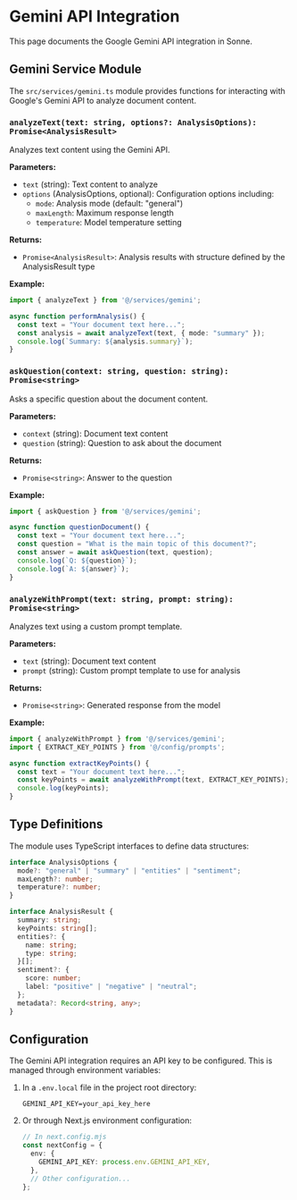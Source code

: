 # Gemini API Integration

This page documents the Google Gemini API integration in Sonne.

## Gemini Service Module

The `src/services/gemini.ts` module provides functions for interacting with Google's Gemini API to analyze document content.

### `analyzeText(text: string, options?: AnalysisOptions): Promise<AnalysisResult>`

Analyzes text content using the Gemini API.

**Parameters:**

- `text` (string): Text content to analyze
- `options` (AnalysisOptions, optional): Configuration options including:
  - `mode`: Analysis mode (default: "general")
  - `maxLength`: Maximum response length
  - `temperature`: Model temperature setting

**Returns:**

- `Promise<AnalysisResult>`: Analysis results with structure defined by the AnalysisResult type

**Example:**

```typescript
import { analyzeText } from '@/services/gemini';

async function performAnalysis() {
  const text = "Your document text here...";
  const analysis = await analyzeText(text, { mode: "summary" });
  console.log(`Summary: ${analysis.summary}`);
}
```

### `askQuestion(context: string, question: string): Promise<string>`

Asks a specific question about the document content.

**Parameters:**

- `context` (string): Document text content
- `question` (string): Question to ask about the document

**Returns:**

- `Promise<string>`: Answer to the question

**Example:**

```typescript
import { askQuestion } from '@/services/gemini';

async function questionDocument() {
  const text = "Your document text here...";
  const question = "What is the main topic of this document?";
  const answer = await askQuestion(text, question);
  console.log(`Q: ${question}`);
  console.log(`A: ${answer}`);
}
```

### `analyzeWithPrompt(text: string, prompt: string): Promise<string>`

Analyzes text using a custom prompt template.

**Parameters:**

- `text` (string): Document text content
- `prompt` (string): Custom prompt template to use for analysis

**Returns:**

- `Promise<string>`: Generated response from the model

**Example:**

```typescript
import { analyzeWithPrompt } from '@/services/gemini';
import { EXTRACT_KEY_POINTS } from '@/config/prompts';

async function extractKeyPoints() {
  const text = "Your document text here...";
  const keyPoints = await analyzeWithPrompt(text, EXTRACT_KEY_POINTS);
  console.log(keyPoints);
}
```

## Type Definitions

The module uses TypeScript interfaces to define data structures:

```typescript
interface AnalysisOptions {
  mode?: "general" | "summary" | "entities" | "sentiment";
  maxLength?: number;
  temperature?: number;
}

interface AnalysisResult {
  summary: string;
  keyPoints: string[];
  entities?: {
    name: string;
    type: string;
  }[];
  sentiment?: {
    score: number;
    label: "positive" | "negative" | "neutral";
  };
  metadata?: Record<string, any>;
}
```

## Configuration

The Gemini API integration requires an API key to be configured. This is managed through environment variables:

1. In a `.env.local` file in the project root directory:
   ```
   GEMINI_API_KEY=your_api_key_here
   ```

2. Or through Next.js environment configuration:
   ```typescript
   // In next.config.mjs
   const nextConfig = {
     env: {
       GEMINI_API_KEY: process.env.GEMINI_API_KEY,
     },
     // Other configuration...
   };
   ```